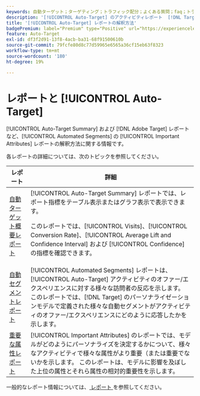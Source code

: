 ```yaml
---
keywords: 自動ターゲット；ターゲティング；トラフィック配分；よくある質問；faq；トラブルシューティング；トラブルシューティング；レポート；レポート；自動ターゲット概要レポート；概要レポート；自動セグメント；重要な属性
description: '[!UICONTROL Auto-Target] のアクティビティレポート  [!DNL Target] 解釈する方法を説明します。'
title: '[!UICONTROL Auto-Target] レポートの解釈方法'
badgePremium: label="Premium" type="Positive" url="https://experienceleague.adobe.com/docs/target/using/introduction/intro.html?lang=ja#premium newtab=true" tooltip="Target Premium に含まれる機能を確認してください。"
feature: Auto-Target
exl-id: df3f2d91-13f8-4acb-ba31-68f91500610b
source-git-commit: 79fcfe80d8c77d59965e6565a36cf15eb63f8323
workflow-type: tm+mt
source-wordcount: '180'
ht-degree: 19%

---
```


# レポートと [!UICONTROL Auto-Target]

[!UICONTROL Auto-Target Summary] および [!DNL Adobe Target] レポートなど、[!UICONTROL Automated Segments] の [!UICONTROL Important Attributes] レポートの解釈方法に関する情報です。

各レポートの詳細については、次のトピックを参照してください。

| レポート | 詳細 |
| --- | --- |
| [自動ターゲット概要レポート](/help/main/c-reports/personalization-reports/auto-target-summary-report.md) | [!UICONTROL Auto-Target Summary] レポートでは、レポート指標をテーブル表示またはグラフ表示で表示できます。<P>このレポートでは、[!UICONTROL Visits]、[!UICONTROL Conversion Rate]、[!UICONTROL Average Lift and Confidence Interval] および [!UICONTROL Confidence] の指標を確認できます。 |
| [自動セグメントレポート](/help/main/c-reports/c-personalization-insights-reports/automated-segments-report.md) | [!UICONTROL Automated Segments] レポートは、[!UICONTROL Auto-Target] アクティビティのオファー/エクスペリエンスに対する様々な訪問者の反応を示します。 このレポートでは、[!DNL Target] のパーソナライゼーションモデルで定義された様々な自動セグメントがアクティビティのオファー/エクスペリエンスにどのように応答したかを示します。 |
| [重要な属性レポート](/help/main/c-reports/c-personalization-insights-reports/important-attributes-report.md) | [!UICONTROL Important Attributes] のレポートでは、モデルがどのようにパーソナライズを決定するかについて、様々なアクティビティで様々な属性がより重要（または重要でないかを示します。 このレポートは、モデルに影響を及ぼした上位の属性とそれら属性の相対的重要性を示します。 |

一般的なレポート情報については、[&#x200B; レポート &#x200B;](/help/main/c-reports/reports.md) を参照してください。
